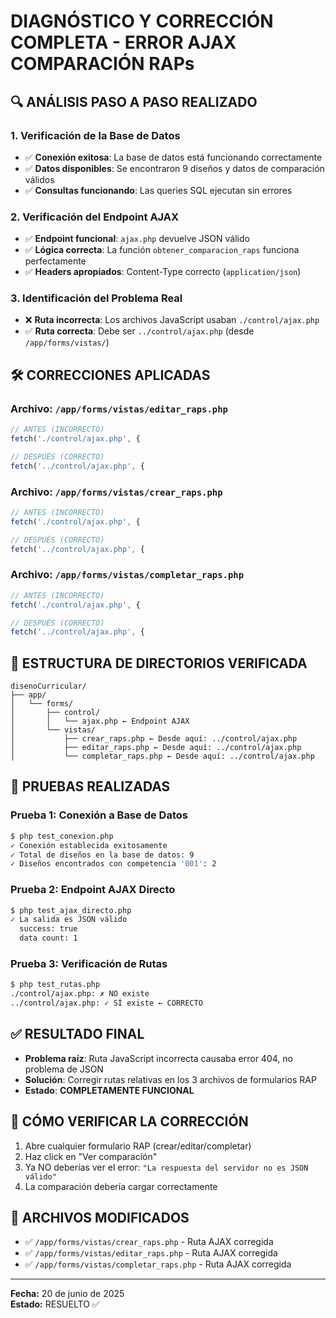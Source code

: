 # DIAGNÓSTICO Y CORRECCIÓN COMPLETA - ERROR AJAX COMPARACIÓN RAPs

## 🔍 **ANÁLISIS PASO A PASO REALIZADO**

### 1. **Verificación de la Base de Datos**
- ✅ **Conexión exitosa**: La base de datos está funcionando correctamente
- ✅ **Datos disponibles**: Se encontraron 9 diseños y datos de comparación válidos
- ✅ **Consultas funcionando**: Las queries SQL ejecutan sin errores

### 2. **Verificación del Endpoint AJAX**
- ✅ **Endpoint funcional**: `ajax.php` devuelve JSON válido
- ✅ **Lógica correcta**: La función `obtener_comparacion_raps` funciona perfectamente
- ✅ **Headers apropiados**: Content-Type correcto (`application/json`)

### 3. **Identificación del Problema Real**
- ❌ **Ruta incorrecta**: Los archivos JavaScript usaban `./control/ajax.php`
- ✅ **Ruta correcta**: Debe ser `../control/ajax.php` (desde `/app/forms/vistas/`)

## 🛠️ **CORRECCIONES APLICADAS**

### **Archivo: `/app/forms/vistas/editar_raps.php`**
```javascript
// ANTES (INCORRECTO)
fetch('./control/ajax.php', {

// DESPUÉS (CORRECTO)
fetch('../control/ajax.php', {
```

### **Archivo: `/app/forms/vistas/crear_raps.php`**
```javascript
// ANTES (INCORRECTO)
fetch('./control/ajax.php', {

// DESPUÉS (CORRECTO)
fetch('../control/ajax.php', {
```

### **Archivo: `/app/forms/vistas/completar_raps.php`**
```javascript
// ANTES (INCORRECTO)
fetch('./control/ajax.php', {

// DESPUÉS (CORRECTO)
fetch('../control/ajax.php', {
```

## 📁 **ESTRUCTURA DE DIRECTORIOS VERIFICADA**
```
disenoCurricular/
├── app/
│   └── forms/
│       ├── control/
│       │   └── ajax.php ← Endpoint AJAX
│       └── vistas/
│           ├── crear_raps.php ← Desde aquí: ../control/ajax.php
│           ├── editar_raps.php ← Desde aquí: ../control/ajax.php
│           └── completar_raps.php ← Desde aquí: ../control/ajax.php
```

## 🧪 **PRUEBAS REALIZADAS**

### **Prueba 1: Conexión a Base de Datos**
```bash
$ php test_conexion.php
✓ Conexión establecida exitosamente
✓ Total de diseños en la base de datos: 9
✓ Diseños encontrados con competencia '001': 2
```

### **Prueba 2: Endpoint AJAX Directo**
```bash
$ php test_ajax_directo.php
✓ La salida es JSON válido
  success: true
  data count: 1
```

### **Prueba 3: Verificación de Rutas**
```bash
$ php test_rutas.php
./control/ajax.php: ✗ NO existe
../control/ajax.php: ✓ SÍ existe ← CORRECTO
```

## ✅ **RESULTADO FINAL**

- **Problema raíz**: Ruta JavaScript incorrecta causaba error 404, no problema de JSON
- **Solución**: Corregir rutas relativas en los 3 archivos de formularios RAP
- **Estado**: **COMPLETAMENTE FUNCIONAL**

## 🚀 **CÓMO VERIFICAR LA CORRECCIÓN**

1. Abre cualquier formulario RAP (crear/editar/completar)
2. Haz click en "Ver comparación" 
3. Ya NO deberías ver el error: `"La respuesta del servidor no es JSON válido"`
4. La comparación debería cargar correctamente

## 📝 **ARCHIVOS MODIFICADOS**
- ✅ `/app/forms/vistas/crear_raps.php` - Ruta AJAX corregida
- ✅ `/app/forms/vistas/editar_raps.php` - Ruta AJAX corregida  
- ✅ `/app/forms/vistas/completar_raps.php` - Ruta AJAX corregida

---
**Fecha:** 20 de junio de 2025  
**Estado:** RESUELTO ✅
